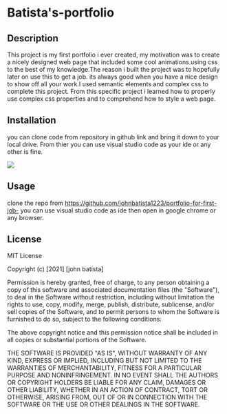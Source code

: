 # Batista's-portfolio

## Description
This project is my first portfolio i ever created, my motivation was to create a nicely designed web page that included some cool animations using css to the best of my knowledge.The reason i built the project was to hopefully later on use this to get a job. its always good when you have a nice design to show off all your work.I used semantic elements and complex css to complete this project. From this specific project i learned how to properly use complex css properties and to comprehend how to style a web page.

## Installation
 you can clone code from repository in github link and bring it down to your local drive. From thier you can use visual studio code as your ide or any other is fine.
 
 <img src="Screen Shot 2021-03-13 at 8.24.07 PM.png">

## Usage
 clone the repo from https://github.com/johnbatista1223/portfolio-for-first-job- you can use visual studio code as ide then open in google chrome or any browser.

## License
MIT License

Copyright (c) [2021] [john batista]

Permission is hereby granted, free of charge, to any person obtaining a copy
of this software and associated documentation files (the "Software"), to deal
in the Software without restriction, including without limitation the rights
to use, copy, modify, merge, publish, distribute, sublicense, and/or sell
copies of the Software, and to permit persons to whom the Software is
furnished to do so, subject to the following conditions:

The above copyright notice and this permission notice shall be included in all
copies or substantial portions of the Software.

THE SOFTWARE IS PROVIDED "AS IS", WITHOUT WARRANTY OF ANY KIND, EXPRESS OR
IMPLIED, INCLUDING BUT NOT LIMITED TO THE WARRANTIES OF MERCHANTABILITY,
FITNESS FOR A PARTICULAR PURPOSE AND NONINFRINGEMENT. IN NO EVENT SHALL THE
AUTHORS OR COPYRIGHT HOLDERS BE LIABLE FOR ANY CLAIM, DAMAGES OR OTHER
LIABILITY, WHETHER IN AN ACTION OF CONTRACT, TORT OR OTHERWISE, ARISING FROM,
OUT OF OR IN CONNECTION WITH THE SOFTWARE OR THE USE OR OTHER DEALINGS IN THE
SOFTWARE.


